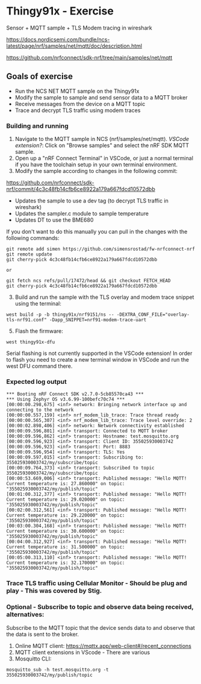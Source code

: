 # Thingy91x - Exercise
Sensor + MQTT sample + TLS Modem tracing in wireshark

https://docs.nordicsemi.com/bundle/ncs-latest/page/nrf/samples/net/mqtt/doc/description.html

https://github.com/nrfconnect/sdk-nrf/tree/main/samples/net/mqtt

## Goals of exercise
 - Run the NCS NET MQTT sample on the Thingy91x
 - Modify the sample to sample and send sensor data to a MQTT broker
 - Receive messages from the device on a MQTT topic
 - Trace and decrypt TLS traffic using modem traces

### Building and running
 1. Navigate to the MQTT sample in NCS (nrf/samples/net/mqtt). _VSCode extension?_: Click on "Browse samples" and select the nRF SDK MQTT sample.
 2. Open up a "nRF Connect Terminal" in VSCode, or just a normal terminal if you have the toolchain setup in your own terminal environment.
 3. Modify the sample according to changes in the following commit:

https://github.com/nrfconnect/sdk-nrf/commit/4c3c48fb14cfb6ce8922a179a667fdcd10572dbb

 * Updates the sample to use a dev tag (to decrypt TLS traffic in wireshark)
 * Updates the sampler.c module to sample temperature
 * Updates DT to use the BME680

If you don't want to do this manually you can pull in the changes with the following commands:
```
git remote add simen https://github.com/simensrostad/fw-nrfconnect-nrf
git remote update
git cherry-pick 4c3c48fb14cfb6ce8922a179a667fdcd10572dbb

or

git fetch ncs refs/pull/17472/head && git checkout FETCH_HEAD
git cherry-pick 4c3c48fb14cfb6ce8922a179a667fdcd10572dbb

```
 3. Build and run the sample with the TLS overlay and modem trace snippet using the terminal:
```
west build -p -b thingy91x/nrf9151/ns -- -DEXTRA_CONF_FILE="overlay-tls-nrf91.conf" -Dapp_SNIPPET=nrf91-modem-trace-uart
```
 5. Flash the firmware:
```
west thingy91x-dfu
```
Serial flashing is not currently supported in the VSCode extension!
In order to flash you need to create a new terminal window in VSCode and run the west DFU command there.

### Expected log output

```
*** Booting nRF Connect SDK v2.7.0-5cb85570ca43 ***
*** Using Zephyr OS v3.6.99-100befc70c74 ***
[00:00:00.298,675] <inf> network: Bringing network interface up and connecting to the network
[00:00:00.557,159] <inf> nrf_modem_lib_trace: Trace thread ready
[00:00:00.565,307] <inf> nrf_modem_lib_trace: Trace level override: 2
[00:00:02.898,406] <inf> network: Network connectivity established
[00:00:09.596,801] <inf> transport: Connected to MQTT broker
[00:00:09.596,862] <inf> transport: Hostname: test.mosquitto.org
[00:00:09.596,923] <inf> transport: Client ID: 355025930003742
[00:00:09.596,923] <inf> transport: Port: 8883
[00:00:09.596,954] <inf> transport: TLS: Yes
[00:00:09.597,015] <inf> transport: Subscribing to: 355025930003742/my/subscribe/topic
[00:00:09.764,373] <inf> transport: Subscribed to topic 355025930003742/my/subscribe/topic
[00:00:53.669,006] <inf> transport: Published message: "Hello MQTT! Current temperature is: 27.860000" on topic: "355025930003742/my/publish/topic"
[00:01:00.312,377] <inf> transport: Published message: "Hello MQTT! Current temperature is: 29.020000" on topic: "355025930003742/my/publish/topic"
[00:02:00.312,561] <inf> transport: Published message: "Hello MQTT! Current temperature is: 29.220000" on topic: "355025930003742/my/publish/topic"
[00:03:00.304,168] <inf> transport: Published message: "Hello MQTT! Current temperature is: 30.600000" on topic: "355025930003742/my/publish/topic"
[00:04:00.312,927] <inf> transport: Published message: "Hello MQTT! Current temperature is: 31.500000" on topic: "355025930003742/my/publish/topic"
[00:05:00.313,110] <inf> transport: Published message: "Hello MQTT! Current temperature is: 32.170000" on topic: "355025930003742/my/publish/topic"
```
### Trace TLS traffic using Cellular Monitor - Should be plug and play - This was covered by Stig.

### Optional - Subscribe to topic and observe data being received, alternatives:
Subscribe to the MQTT topic that the device sends data to and observe that the data is sent to the broker.

1. Online MQTT client: https://mqttx.app/web-client#/recent_connections
2. MQTT client extensions in VScode - There are various
3. Mosquitto CLI:

```
mosquitto_sub -h test.mosquitto.org -t 355025930003742/my/publish/topic
```
